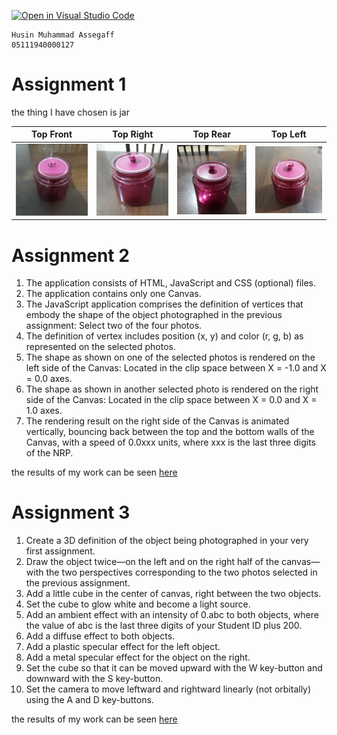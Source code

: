 [![Open in Visual Studio Code](https://classroom.github.com/assets/open-in-vscode-f059dc9a6f8d3a56e377f745f24479a46679e63a5d9fe6f495e02850cd0d8118.svg)](https://classroom.github.com/online_ide?assignment_repo_id=5665820&assignment_repo_type=AssignmentRepo)

```
Husin Muhammad Assegaff
05111940000127
```

# Assignment 1

the thing I have chosen is jar

|           Top Front           |           Top Right           |          Top Rear           |          Top Left           |
| :---------------------------: | :---------------------------: | :-------------------------: | :-------------------------: |
| ![TopFront](jar/topfront.jpg) | ![TopRight](jar/topright.jpg) | ![TopRear](jar/toprear.jpg) | ![TopLeft](jar/topleft.jpg) |

# Assignment 2

1. The application consists of HTML, JavaScript and CSS (optional) files.
2. The application contains only one Canvas.
3. The JavaScript application comprises the definition of vertices that embody the shape of the object photographed in the previous assignment: Select two of the four photos.
4. The definition of vertex includes position (x, y) and color (r, g, b) as represented on the selected photos.
5. The shape as shown on one of the selected photos is rendered on the left side of the Canvas: Located in the clip space between X = -1.0 and X = 0.0 axes.
6. The shape as shown in another selected photo is rendered on the right side of the Canvas: Located in the clip space between X = 0.0 and X = 1.0 axes.
7. The rendering result on the right side of the Canvas is animated vertically, bouncing back between the top and the bottom walls of the Canvas, with a speed of 0.0xxx units, where xxx is the last three digits of the NRP.

the results of my work can be seen [here](https://cg2021e.github.io/assignment-1-husinassegaff/)

# Assignment 3

1. Create a 3D definition of the object being photographed in your very first assignment.
2. Draw the object twice—on the left and on the right half of the canvas—with the two perspectives corresponding to the two photos selected in the previous assignment.
3. Add a little cube in the center of canvas, right between the two objects.
4. Set the cube to glow white and become a light source.
5. Add an ambient effect with an intensity of 0.abc to both objects, where the value of abc is the last three digits of your Student ID plus 200.
6. Add a diffuse effect to both objects.
7. Add a plastic specular effect for the left object.
8. Add a metal specular effect for the object on the right.
9. Set the cube so that it can be moved upward with the W key-button and downward with the S key-button.
10. Set the camera to move leftward and rightward linearly (not orbitally) using the A and D key-buttons.

the results of my work can be seen [here](https://cg2021e.github.io/assignment-1-husinassegaff/)
